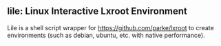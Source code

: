 ## lile: Linux Interactive Lxroot Environment
Lile is a shell script wrapper for https://github.com/parke/lxroot to create environments (such as debian, ubuntu, etc. with native performance).
